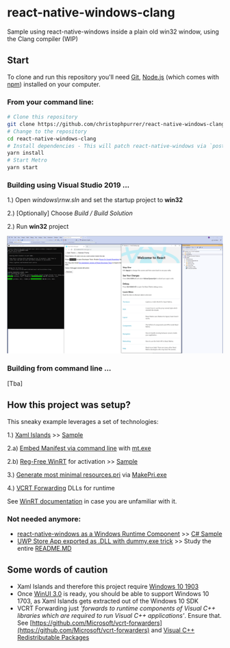 # react-native-windows-clang
Sample using react-native-windows inside a plain old win32 window, using the Clang compiler (WIP)

## Start

To clone and run this repository you'll need [Git](https://git-scm.com), [Node.js](https://nodejs.org/en/download/) (which comes with [npm](http://npmjs.com)) installed on your computer. 

### From your command line:

```bash
# Clone this repository
git clone https://github.com/christophpurrer/react-native-windows-clang.git
# Change to the repository
cd react-native-windows-clang
# Install dependencies - This will patch react-native-windows via `postinstall` step
yarn install
# Start Metro
yarn start
```
### Building using Visual Studio 2019 ...

1.) Open *windows\rnw.sln* and set the startup project to **win32**

2.) [Optionally] Choose *Build / Build Solution*

2.) Run **win32** project

![Running react-native-windows inside a win32 window](doc/react-native-windows-win32.png)

### Building from command line ...
[Tba]

## How this project was setup?
This sneaky example leverages a set of technologies:

1.) [Xaml Islands](https://docs.microsoft.com/en-us/windows/apps/desktop/modernize/using-the-xaml-hosting-api) >> [Sample](https://github.com/marb2000/XamlIslands/tree/master/1903_Samples/CppWinRT_Win32_SimpleApp/Win32DesktopApp)

2.a) [Embed Manifest via command line](https://docs.microsoft.com/en-us/cpp/build/how-to-embed-a-manifest-inside-a-c-cpp-application?view=vs-2019) with [mt.exe](https://docs.microsoft.com/en-us/windows/win32/sbscs/mt-exe)

2.b) [Reg-Free WinRT](https://blogs.windows.com/windowsdeveloper/2019/04/30/enhancing-non-packaged-desktop-apps-using-windows-runtime-components/) for activation >> [Sample](https://github.com/Microsoft/RegFree_WinRT/tree/master/Cpp)

3.) [Generate most minimal resources.pri](windows/createResources.bat) via [MakePri.exe](https://docs.microsoft.com/en-us/windows/uwp/app-resources/makepri-exe-command-options) 

4.) [VCRT Forwarding](https://www.nuget.org/packages/Microsoft.VCRTForwarders.140) DLLs for runtime

See [WinRT documentation](https://docs.microsoft.com/en-us/windows/uwp/cpp-and-winrt-apis/get-started) in case you are unfamiliar with it.
### Not needed anymore:
- [react-native-windows as a Windows Runtime Component](https://techcommunity.microsoft.com/t5/windows-dev-appconsult/getting-started-with-react-native-for-windows/ba-p/912093) >> [C# Sample](https://github.com/microsoft/react-native-windows-samples/tree/master/samples/TodosFeed/TodosFeed/windows)
- [UWP Store App exported as .DLL with dummy.exe trick](https://github.com/marb2000/XamlIslands/tree/master/1903_Samples/CppWinRT_Win32_SingleIsland) >> Study the entire [README.MD](https://github.com/marb2000/XamlIslands/blob/master/1903_Samples/CppWinRT_Win32_SingleIsland/ReadMe.md)

## Some words of caution
- Xaml Islands and therefore this project require [Windows 10 1903](https://en.wikipedia.org/wiki/Windows_10_version_history)
- Once [WinUI 3.0](https://docs.microsoft.com/en-us/uwp/toolkits/winui3) is ready, you should be able to support Windows 10 1703, as Xaml Islands gets extracted out of the Windows 10 SDK
- VCRT Forwarding just *'forwards to runtime components of Visual C++ libraries which are required to run Visual C++ applications'*. Ensure that. See [https://github.com/Microsoft/vcrt-forwarders](https://github.com/Microsoft/vcrt-forwarders) and [Visual C++ Redistributable Packages](https://aka.ms/AA4pp63)
